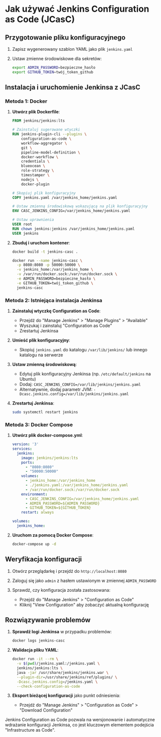 # Jak używać Jenkins Configuration as Code (JCasC)

## Przygotowanie pliku konfiguracyjnego

1. Zapisz wygenerowany szablon YAML jako plik `jenkins.yaml`

2. Ustaw zmienne środowiskowe dla sekretów:
   ```bash
   export ADMIN_PASSWORD=bezpieczne_hasło
   export GITHUB_TOKEN=twój_token_github
   ```

## Instalacja i uruchomienie Jenkinsa z JCasC

### Metoda 1: Docker

1. **Utwórz plik Dockerfile**:
   ```dockerfile
   FROM jenkins/jenkins:lts
   
   # Zainstaluj sugerowane wtyczki
   RUN jenkins-plugin-cli --plugins \
       configuration-as-code \
       workflow-aggregator \
       git \
       pipeline-model-definition \
       docker-workflow \
       credentials \
       blueocean \
       role-strategy \
       timestamper \
       nodejs \
       docker-plugin
   
   # Skopiuj plik konfiguracyjny
   COPY jenkins.yaml /var/jenkins_home/jenkins.yaml
   
   # Ustaw zmienną środowiskową wskazującą na plik konfiguracyjny
   ENV CASC_JENKINS_CONFIG=/var/jenkins_home/jenkins.yaml
   
   # Ustaw uprawnienia
   USER root
   RUN chown jenkins:jenkins /var/jenkins_home/jenkins.yaml
   USER jenkins
   ```

2. **Zbuduj i uruchom kontener**:
   ```bash
   docker build -t jenkins-casc .
   
   docker run --name jenkins-casc \
     -p 8080:8080 -p 50000:50000 \
     -v jenkins_home:/var/jenkins_home \
     -v /var/run/docker.sock:/var/run/docker.sock \
     -e ADMIN_PASSWORD=bezpieczne_hasło \
     -e GITHUB_TOKEN=twój_token_github \
     jenkins-casc
   ```

### Metoda 2: Istniejąca instalacja Jenkinsa

1. **Zainstaluj wtyczkę Configuration as Code**:
   - Przejdź do "Manage Jenkins" > "Manage Plugins" > "Available"
   - Wyszukaj i zainstaluj "Configuration as Code"
   - Zrestartuj Jenkinsa

2. **Umieść plik konfiguracyjny**:
   - Skopiuj `jenkins.yaml` do katalogu `/var/lib/jenkins/` lub innego katalogu na serwerze

3. **Ustaw zmienną środowiskową**:
   - Edytuj plik konfiguracyjny Jenkinsa (np. `/etc/default/jenkins` na Ubuntu)
   - Dodaj: `CASC_JENKINS_CONFIG=/var/lib/jenkins/jenkins.yaml`
   - Alternatywnie, dodaj parametr JVM: `-Dcasc.jenkins.config=/var/lib/jenkins/jenkins.yaml`

4. **Zrestartuj Jenkinsa**:
   ```bash
   sudo systemctl restart jenkins
   ```

### Metoda 3: Docker Compose

1. **Utwórz plik docker-compose.yml**:
   ```yaml
   version: '3'
   services:
     jenkins:
       image: jenkins/jenkins:lts
       ports:
         - "8080:8080"
         - "50000:50000"
       volumes:
         - jenkins_home:/var/jenkins_home
         - ./jenkins.yaml:/var/jenkins_home/jenkins.yaml
         - /var/run/docker.sock:/var/run/docker.sock
       environment:
         - CASC_JENKINS_CONFIG=/var/jenkins_home/jenkins.yaml
         - ADMIN_PASSWORD=${ADMIN_PASSWORD}
         - GITHUB_TOKEN=${GITHUB_TOKEN}
       restart: always
   
   volumes:
     jenkins_home:
   ```

2. **Uruchom za pomocą Docker Compose**:
   ```bash
   docker-compose up -d
   ```

## Weryfikacja konfiguracji

1. Otwórz przeglądarkę i przejdź do `http://localhost:8080`

2. Zaloguj się jako `admin` z hasłem ustawionym w zmiennej `ADMIN_PASSWORD`

3. Sprawdź, czy konfiguracja została zastosowana:
   - Przejdź do "Manage Jenkins" > "Configuration as Code"
   - Kliknij "View Configuration" aby zobaczyć aktualną konfigurację

## Rozwiązywanie problemów

1. **Sprawdź logi Jenkinsa** w przypadku problemów:
   ```bash
   docker logs jenkins-casc
   ```

2. **Walidacja pliku YAML**:
   ```bash
   docker run -it --rm \
     -v $(pwd)/jenkins.yaml:/jenkins.yaml \
     jenkins/jenkins:lts \
     java -jar /usr/share/jenkins/jenkins.war \
     --plugin-dir=/usr/share/jenkins/ref/plugins/ \
     -Dcasc.jenkins.config=/jenkins.yaml \
     --check-configuration-as-code
   ```

3. **Eksport bieżącej konfiguracji** jako punkt odniesienia:
   - Przejdź do "Manage Jenkins" > "Configuration as Code" > "Download Configuration"

Jenkins Configuration as Code pozwala na wersjonowanie i automatyczne wdrażanie konfiguracji Jenkinsa, co jest kluczowym elementem podejścia "Infrastructure as Code".
